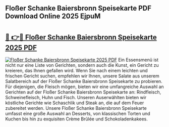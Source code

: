 ## Floßer Schanke Baiersbronn Speisekarte PDF Download Online 2025 EjpuM

# <h2><a href="http://gcaxl1j.nevu.top/?p=Flo%c3%9fer+Schanke+Baiersbronn+Speisekarte">🔗 👉🔴 Floßer Schanke Baiersbronn Speisekarte 2025 PDF</a></h2>

[![Floßer Schanke Baiersbronn Speisekarte 2025 PDF](https://i.imgur.com/dBaPXMq.png)](http://gcaxl1j.nevu.top/?p=Flo%c3%9fer+Schanke+Baiersbronn+Speisekarte)
Ein Essensmenü ist nicht nur eine Liste von Gerichten, sondern auch die Kunst, ein Gericht zu kreieren, das Ihnen gefallen wird. Wenn Sie nach einem leichten und frischen Gericht suchen, empfehlen wir Ihnen, unsere Salate aus unserem Salatbereich auf der Floßer Schanke Baiersbronn Speisekarte zu probieren. Für diejenigen, die Fleisch mögen, bieten wir eine umfangreiche Auswahl an Gerichten auf der Floßer Schanke Baiersbronn Speisekarte an: Rindfleisch, Schweinefleisch, Huhn und Fisch. Unseren Auserwählten bieten wir köstliche Gerichte wie Schaschlik und Steak an, die auf dem Feuer zubereitet werden. Unsere Floßer Schanke Baiersbronn Speisekarte umfasst eine große Auswahl an Desserts, von klassischen Torten und Kuchen bis hin zu exquisiten Crème Brûlée und Schokoladenkakees.
